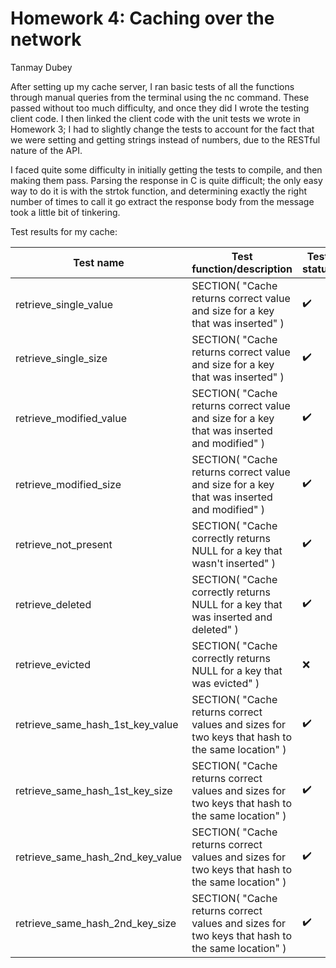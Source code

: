 # Homework 4: Caching over the network

Tanmay Dubey

After setting up my cache server, I ran basic tests of all the functions through manual queries from the terminal using the nc command. These passed without too much difficulty, and once they did I wrote the testing client code. I then linked the client code with the unit tests we wrote in Homework 3; I had to slightly change the tests to account for the fact that we were setting and getting strings instead of numbers, due to the RESTful nature of the API.

I faced quite some difficulty in initially getting the tests to compile, and then making them pass. Parsing the response in C is quite difficult; the only easy way to do it is with the strtok function, and determining exactly the right number of times to call it go extract the response body from the message took a little bit of tinkering.

Test results for my cache:

Test name | Test function/description | Test status
--------- | ------------------------- | -----------
retrieve_single_value | SECTION( "Cache returns correct value and size for a key that was inserted" ) | :heavy_check_mark:
retrieve_single_size | SECTION( "Cache returns correct value and size for a key that was inserted" ) | :heavy_check_mark:
retrieve_modified_value | SECTION( "Cache returns correct value and size for a key that was inserted and modified" ) | :heavy_check_mark:
retrieve_modified_size | SECTION( "Cache returns correct value and size for a key that was inserted and modified" ) | :heavy_check_mark:
retrieve_not_present | SECTION( "Cache correctly returns NULL for a key that wasn't inserted" ) | :heavy_check_mark:
retrieve_deleted | SECTION( "Cache correctly returns NULL for a key that was inserted and deleted" ) | :heavy_check_mark:
retrieve_evicted | SECTION( "Cache correctly returns NULL for a key that was evicted" ) | :x:
retrieve_same_hash_1st_key_value | SECTION( "Cache returns correct values and sizes for two keys that hash to the same location" ) | :heavy_check_mark:
retrieve_same_hash_1st_key_size | SECTION( "Cache returns correct values and sizes for two keys that hash to the same location" ) | :heavy_check_mark:
retrieve_same_hash_2nd_key_value | SECTION( "Cache returns correct values and sizes for two keys that hash to the same location" ) | :heavy_check_mark:
retrieve_same_hash_2nd_key_size | SECTION( "Cache returns correct values and sizes for two keys that hash to the same location" ) | :heavy_check_mark:

